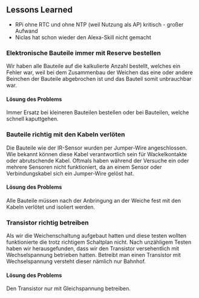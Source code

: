 
## Lessons Learned
- RPi ohne RTC und ohne NTP (weil Nutzung als AP) kritisch - großer Aufwand
- Niclas hat schon wieder den Alexa-Skill nicht gemacht

### Elektronische Bauteile immer mit Reserve bestellen
Wir haben alle Bauteile auf die kalkulierte Anzahl bestellt, welches ein Fehler war, weil bei dem
Zusammenbau der Weichen das eine oder andere Beinchen der Bauteile abgebrochen ist und das Bauteil somit unbrauchbar 
war. 

#### Lösung des Problems
Immer Ersatz bei kleineren Bauteilen bestellen oder bei Bauteilen, welche schnell kaputtgehen.


### Bauteile richtig mit den Kabeln verlöten
Die Bauteile wie der IR-Sensor wurden per Jumper-Wire angeschlossen. Wie bekannt können diese Kabel verantwortlich sein
für Wackelkontakte oder abrutschende Kabel. Oftmals haben während der Versuche ein oder mehrere Sensoren nicht funktioniert,
da an einem Sensor oder Verbindungskabel sich ein Jumper-Wire gelöst hat.

#### Lösung des Problems
Alle Bauteile müssen nach der Anbringung an der Weiche fest mit den Kabeln verlötet und isoliert werden.

### Transistor richtig betreiben
Als wir die Weichenschaltung aufgebaut hatten und diese testen wollten funktionierte die trotz richtigem Schaltplan nicht.
Nach unzähligem Testen haben wir herausgefunden, dass wir den Transistor versehentlich mit Wechselspannung betrieben hatten.
Betreibt man einen Transistor mit Wechselspannung versteht dieser nämlich nur Bahnhof.

#### Lösung des Problems
Den Transistor nur mit Gleichspannung betreiben.
